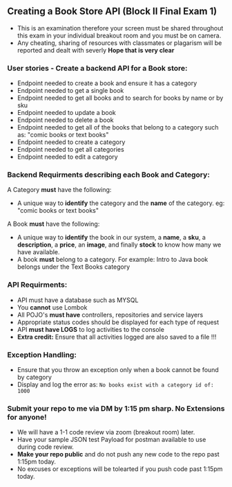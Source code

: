 
## Creating a Book Store API (Block II Final Exam 1)
- This is an examination therefore your screen must be shared throughout this exam in your individual breakout room and you must be on camera.
- Any cheating, sharing of resources with classmates or plagarism will be reported and dealt with severly **Hope that is very clear**

### User stories - Create a backend API for a Book store:
- Endpoint needed to create a book and ensure it has a category
- Endpoint needed to get a single book 
- Endpoint needed to get all books and to search for books by name or by sku
- Endpoint needed to update a book
- Endpoint needed to delete a book
- Endpoint needed to get all of the books that belong to a category such as: "comic books or text books"
- Endpoint needed to create a category
- Endpoint needed to get all categories 
- Endpoint needed to edit a category

### Backend Requirments describing each Book and Category:
A Category **must** have the following:
- A unique way to **identify** the category and the **name** of the category. eg: "comic books or text books"

A Book **must** have the following:
- A unique way to **identify** the book in our system, a **name**, a **sku**, a **description**, a **price**, an **image**, and finally **stock** to know how many we have available.
- A book **must** belong to a category. For example: Intro to Java book belongs under the Text Books category

### API Requirments:
- API must have a database such as MYSQL
- You **cannot** use Lombok
- All POJO's **must have** controllers, repositories and service layers
- Appropriate status codes should be displayed for each type of request
- API **must have LOGS** to log activities to the console
- **Extra credit:** Ensure that all activities logged are also saved to a file !!!

### Exception Handling:
- Ensure that you throw an exception only when a book cannot be found by category
- Display and log the error as:  ``` No books exist with a category id of:  1000 ```

### Submit your repo to me via DM by 1:15 pm sharp. No Extensions for anyone!

- We will have a 1-1 code review via zoom (breakout room) later.
- Have your sample JSON test Payload for postman available to use during code review.
- **Make your repo public** and do not push any new code to the repo past 1:15pm today.
- No excuses or exceptions will be tolearted if you push code past 1:15pm today.

